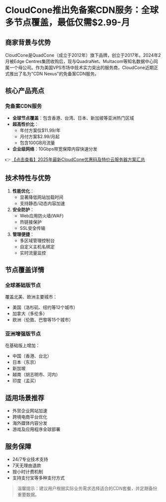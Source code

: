 # CloudCone推出免备案CDN服务：全球多节点覆盖，最低仅需$2.99-月

## 商家背景与优势

CloudCone是QuadCone（成立于2012年）旗下品牌，创立于2017年。2024年2月被Edge Centres集团收购后，现与QuadraNet、Multacom等知名数据中心同属一个母公司。作为美国VPS市场中技术实力突出的服务商，CloudCone近期正式推出了名为"CDN Nexus"的免备案CDN服务。

## 核心产品亮点

### 免备案CDN服务
- **全球节点覆盖**：包含香港、台湾、日本、新加坡等亚洲热门区域
- **超高性价比**：
  - 年付方案仅$11.99/年
  - 月付方案$2.99/月起
  - 包含100GB月流量
- **企业级网络**：10Gbps带宽保障内容快速分发

👉 [【点击查看】2025年最新CloudCone优惠码及特价云服务器方案汇总](https://bit.ly/Cloudcone)

## 技术特性与优势
1. **性能优化**：
   - 显著降低网站加载时间
   - 支持静态/动态内容加速
2. **安全防护**：
   - Web应用防火墙(WAF)
   - 热链接保护
   - SSL安全传输
3. **管理便捷**：
   - 多区域管理控制台
   - 自定义主机名绑定
   - 实时流量监控

## 节点覆盖详情

### 全球基础版节点
覆盖北美、欧洲主要城市：
- 美国（洛杉矶、纽约等12个城市）
- 加拿大（多伦多）
- 欧洲（伦敦、巴黎等15个城市）

### 亚洲增强版节点
在基础版上增加：
- 中国（香港、台北）
- 日本（东京）
- 新加坡
- 越南（胡志明市、河内）
- 印度（孟买）

## 适用场景推荐
- 外贸企业网站加速
- 跨境电商平台优化
- 海外媒体内容分发
- 游戏及应用程序全球部署

## 服务保障
- 24/7专业技术支持
- 7天无理由退款
- 按小时计费机制
- 支持支付宝等多种支付方式

> 温馨提示：建议用户根据实际业务需求选择适合的CDN套餐，并定期备份重要数据。